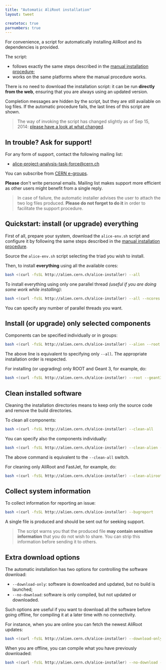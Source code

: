 ```yaml
---
title: "Automatic AliRoot installation"
layout: tweet

createtoc: true
parnumbers: true
---
```



For convenience, a script for automatically installing AliRoot and its
dependencies is provided.

The script:

* follows exactly the same steps described in the
  [manual installation procedure](../manual);
* works on the same platforms where the manual procedure works.

There is no need to download the installation script: it can be run
**directly from the web**, ensuring that you are always using an
updated version.

Completion messages are hidden by the script, but they are still
available on log files. If the automatic procedure fails, the last
lines of this script are shown.

> The way of invoking the script has changed slightly as of Sep 15,
> 2014:
> [please have a look at what changed](/2014/09/15/alice-inst-changes).


In trouble? Ask for support!
----------------------------

For any form of support, contact the following mailing list:

* <alice-project-analysis-task-force@cern.ch>

You can subscribe from [CERN e-groups](https://e-groups.cern.ch/).

**Please** don't write personal emails. Mailing list makes support
more efficient as other users might benefit from a single reply.

> In case of failure, the automatic installer advises the user to
> attach the two log files produced. **Please do not forget to do it**
> in order to facilitate the support procedure.


Quickstart: install (or upgrade) everything
-------------------------------------------

First of all, prepare your system, download the `alice-env.sh`
script and configure it by following the same steps described in the
[manual installation procedure](../manual#prepare_your_environment).

Source the `alice-env.sh` script selecting the triad you wish to
install.

Then, to install **everything** using all the available cores:

```bash
bash <(curl -fsSL http://alien.cern.ch/alice-installer) --all
```

To install everything using only one parallel thread *(useful if you
are doing some work while installing)*:

```bash
bash <(curl -fsSL http://alien.cern.ch/alice-installer) --all --ncores 1
```

You can specify any number of parallel threads you want.


Install (or upgrade) only selected components
---------------------------------------------

Components can be specified individually or in groups:

```bash
bash <(curl -fsSL http://alien.cern.ch/alice-installer) --alien --root --geant3 --aliroot --fastjet
```

The above line is equivalent to specifying only `--all`. The
appropriate installation order is respected.

For installing (or upgrading) only ROOT and Geant 3, for example, do:

```bash
bash <(curl -fsSL http://alien.cern.ch/alice-installer) --root --geant3
```


Clean installed software
------------------------

Cleaning the installation directories means to keep only the source
code and remove the build directories.

To clean all components:

```bash
bash <(curl -fsSL http://alien.cern.ch/alice-installer) --clean-all
```

You can specify also the components individually:

```bash
bash <(curl -fsSL http://alien.cern.ch/alice-installer) --clean-alien --clean-root --clean-geant3 --clean-aliroot --clean-fastjet
```

The above command is equivalent to the `--clean-all` switch.

For cleaning only AliRoot and FastJet, for example, do:

```bash
bash <(curl -fsSL http://alien.cern.ch/alice-installer) --clean-aliroot --clean-fastjet
```


Collect system information
--------------------------

To collect information for reporting an issue:

```bash
bash <(curl -fsSL http://alien.cern.ch/alice-installer) --bugreport
```

A single file is produced and should be sent out for seeking support.

> The script warns you that the produced file **may contain sensitive
> information** that you do not wish to share. You can strip this
> information before sending it to others.


Extra download options
----------------------

The automatic installation has two options for controlling the
software download:

* `--download-only`: software is downloaded and updated, but no build
  is launched;
* `--no-download`: software is only compiled, but not updated or
  downloaded.

Such options are useful if you want to download all the software
before going offline, for compiling it at a later time with no
connectivity.

For instance, when you are online you can fetch the newest AliRoot
updates:

```bash
bash <(curl -fsSL http://alien.cern.ch/alice-installer) --download-only --aliroot
```

When you are offline, you can compile what you have previously
downloaded:

```bash
bash <(curl -fsSL http://alien.cern.ch/alice-installer) --no-download --aliroot
```
